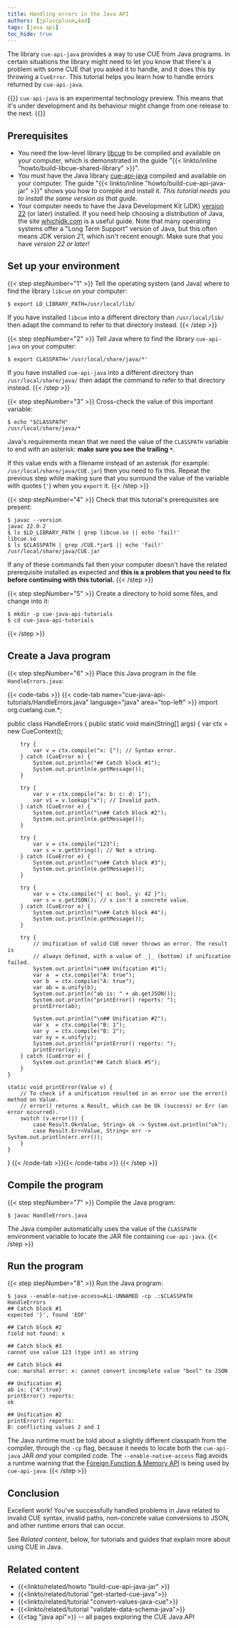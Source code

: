 ```yaml
---
title: Handling errors in the Java API
authors: [jpluscplusm,4ad]
tags: [java api]
toc_hide: true
---
```


The library `cue-api-java` provides a way to use CUE from Java programs.
In certain situations the library might need to let you know that there's a
problem with some CUE that you asked it to handle, and it does this by throwing
a `CueError`. This tutorial helps you learn how to handle errors returned by
`cue-api-java`.

{{<info>}}
`cue-api-java` is an experimental technology preview. This means that it's
under development and its behaviour might change from one release to the next.
{{</info>}}

<!--more-->

## Prerequisites

- You need the low-level library
  [libcue](https://github.com/cue-lang/libcue)
  to be compiled and available on your computer,
  which is demonstrated in the guide
  "{{< linkto/inline "howto/build-libcue-shared-library" >}}".
- You must have the Java library
  [cue-api-java](https://github.com/cue-lang/cue-api-java)
  compiled and available on your computer. The guide
  "{{< linkto/inline "howto/build-cue-api-java-jar" >}}"
  shows you how to compile and install it.
  *This tutorial needs you to install the same version as that guide.*
- Your computer needs to have the Java Development Kit (JDK)
  [version 22](https://openjdk.org/projects/jdk/22/)
  (or later) installed. If you need help choosing a distribution of Java,
  the site [whichjdk.com](https://whichjdk.com) is a useful guide.
  Note that many operating systems offer a "Long Term Support" version of Java,
  but this often means JDK version *21*, which isn't recent enough.
  Make sure that you have *version 22 or later!*

## Set up your environment

{{< step stepNumber="1" >}}
Tell the operating system (and Java) where to find the library `libcue` on your
computer:

```text { title="TERMINAL" type="terminal" codeToCopy="ZXhwb3J0IExEX0xJQlJBUllfUEFUSD0vdXNyL2xvY2FsL2xpYi8=" }
$ export LD_LIBRARY_PATH=/usr/local/lib/
```

If you have installed `libcue` into a different directory than `/usr/local/lib/`
then adapt the command to refer to that directory instead.
{{< /step >}}

{{< step stepNumber="2" >}}
Tell Java where to find the library `cue-api-java` on your computer:

```text { title="TERMINAL" type="terminal" codeToCopy="ZXhwb3J0IENMQVNTUEFUSD0nL3Vzci9sb2NhbC9zaGFyZS9qYXZhLyon" }
$ export CLASSPATH='/usr/local/share/java/*'
```

If you have installed `cue-api-java` into a different directory than
`/usr/local/share/java/` then adapt the command to refer to that directory
instead.
{{< /step >}}

{{< step stepNumber="3" >}}
Cross-check the value of this important variable:

```text { title="TERMINAL" type="terminal" codeToCopy="ZWNobyAiJENMQVNTUEFUSCI=" }
$ echo "$CLASSPATH"
/usr/local/share/java/*
```

Java's requirements mean that we need the value of the `CLASSPATH` variable to
end with an asterisk: **make sure you see the trailing `*`**.

If this value ends with a filename instead of an asterisk (for example:
`/usr/local/share/java/CUE.jar`) then you need to fix this.
Repeat the previous step while making sure that you surround the value of the
variable with quotes (`'`) when you `export` it.
{{< /step >}}

{{< step stepNumber="4" >}}
Check that this tutorial's prerequisites are present:

```text { title="TERMINAL" type="terminal" codeToCopy="amF2YWMgLS12ZXJzaW9uCmxzICRMRF9MSUJSQVJZX1BBVEggfCBncmVwIGxpYmN1ZS5zbyB8fCBlY2hvICdmYWlsIScKbHMgJENMQVNTUEFUSCB8IGdyZXAgL0NVRS4qamFyJCB8fCBlY2hvICdmYWlsISc=" }
$ javac --version
javac 22.0.2
$ ls $LD_LIBRARY_PATH | grep libcue.so || echo 'fail!'
libcue.so
$ ls $CLASSPATH | grep /CUE.*jar$ || echo 'fail!'
/usr/local/share/java/CUE.jar
```

If any of these commands fail then your computer doesn't have the related
prerequisite installed as expected and **this is a problem that you need to fix
before continuing with this tutorial.**
{{< /step >}}

{{< step stepNumber="5" >}}
Create a directory to hold some files, and change into it:

```text { title="TERMINAL" type="terminal" codeToCopy="bWtkaXIgLXAgY3VlLWphdmEtYXBpLXR1dG9yaWFscwpjZCBjdWUtamF2YS1hcGktdHV0b3JpYWxz" }
$ mkdir -p cue-java-api-tutorials
$ cd cue-java-api-tutorials
```
{{< /step >}}

## Create a Java program

{{< step stepNumber="6" >}}
Place this Java program in the file `HandleErrors.java`:

{{< code-tabs >}}
{{< code-tab name="cue-java-api-tutorials/HandleErrors.java" language="java" area="top-left" >}}
import org.cuelang.cue.*;

public class HandleErrors {
    public static void main(String[] args) {
        var ctx = new CueContext();

        try {
            var v = ctx.compile("x: {"); // Syntax error.
        } catch (CueError e) {
            System.out.println("## Catch block #1");
            System.out.println(e.getMessage());
        }

        try {
            var v = ctx.compile("a: b: c: d: 1");
            var v1 = v.lookup("x"); // Invalid path.
        } catch (CueError e) {
            System.out.println("\n## Catch block #2");
            System.out.println(e.getMessage());
        }

        try {
            var v = ctx.compile("123");
            var s = v.getString(); // Not a string.
        } catch (CueError e) {
            System.out.println("\n## Catch block #3");
            System.out.println(e.getMessage());
        }

        try {
            var v = ctx.compile("{ x: bool, y: 42 }");
            var s = v.getJSON(); // x isn't a concrete value.
        } catch (CueError e) {
            System.out.println("\n## Catch block #4");
            System.out.println(e.getMessage());
        }

        try {
            // Unification of valid CUE never throws an error. The result is
            // always defined, with a value of _|_ (bottom) if unification failed.
            System.out.println("\n## Unification #1");
            var a  = ctx.compile("A: true");
            var b  = ctx.compile("A: true");
            var ab = a.unify(b);
            System.out.println("ab is: " + ab.getJSON());
            System.out.println("printError() reports: ");
            printError(ab);

            System.out.println("\n## Unification #2");
            var x  = ctx.compile("B: 1");
            var y  = ctx.compile("B: 2");
            var xy = x.unify(y);
            System.out.println("printError() reports: ");
            printError(xy);
        } catch (CueError e) {
            System.out.println("## Catch block #5");
        }
    }

    static void printError(Value v) {
        // To check if a unification resulted in an error use the error() method on Value.
        // error() returns a Result, which can be Ok (success) or Err (an error occurred).
        switch (v.error()) {
            case Result.Ok<Value, String> ok -> System.out.println("ok");
            case Result.Err<Value, String> err -> System.out.println(err.err());
        }
    }
}
{{< /code-tab >}}{{< /code-tabs >}}
{{< /step >}}

## Compile the program

{{< step stepNumber="7" >}}
Compile the Java program:

```text { title="TERMINAL" type="terminal" codeToCopy="amF2YWMgSGFuZGxlRXJyb3JzLmphdmE=" }
$ javac HandleErrors.java
```

The Java compiler automatically uses the value of the `CLASSPATH` environment
variable to locate the JAR file containing `cue-api-java`.
{{< /step >}}

## Run the program

{{< step stepNumber="8" >}}
Run the Java program:

```text { title="TERMINAL" type="terminal" codeToCopy="amF2YSAtLWVuYWJsZS1uYXRpdmUtYWNjZXNzPUFMTC1VTk5BTUVEIC1jcCAuOiRDTEFTU1BBVEggSGFuZGxlRXJyb3Jz" }
$ java --enable-native-access=ALL-UNNAMED -cp .:$CLASSPATH HandleErrors
## Catch block #1
expected '}', found 'EOF'

## Catch block #2
field not found: x

## Catch block #3
cannot use value 123 (type int) as string

## Catch block #4
cue: marshal error: x: cannot convert incomplete value "bool" to JSON

## Unification #1
ab is: {"A":true}
printError() reports: 
ok

## Unification #2
printError() reports: 
B: conflicting values 2 and 1
```

The Java runtime must be told about a slightly different classpath from the
compiler, through the `-cp` flag, because it needs to locate both the
`cue-api-java` JAR *and* your compiled code. The `--enable-native-access` flag
avoids a runtime warning that the
[Foreign Function & Memory API](https://openjdk.org/jeps/454) is being used by
`cue-api-java`.
{{< /step >}}

## Conclusion

Excellent work! You've successfully handled problems in Java related to invalid CUE
syntax, invalid paths, non-concrete value conversions to JSON, and other
runtime errors that can occur.

See *Related content*, below, for tutorials and guides that explain more about
using CUE in Java.

## Related content

- {{<linkto/related/howto "build-cue-api-java-jar" >}}
- {{<linkto/related/tutorial "get-started-cue-java">}}
- {{<linkto/related/tutorial "convert-values-java-cue">}}
- {{<linkto/related/tutorial "validate-data-schema-java">}}
- {{<tag "java api">}} -- all pages exploring the CUE Java API
